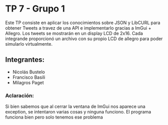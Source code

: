 # TP 7 - Grupo 1
Este TP consiste en aplicar los conocimientos sobre JSON y LibCURL para obtener Tweets a travez de una API e implementarlo gracias a ImGui + Allegro. Los tweets se mostrarán en un display LCD de 2x16. Cada integrande proporcionó un archivo con su propio LCD de allegro para poder simularlo virtualmente.

## Integrantes:
* Nicolás Bustelo
* Francisco Basili
* Milagros Paget

### Aclaración:
Si bien sabemos que al cerrar la ventana de ImGui nos aparece una exception, se intentaron varias cosas y ninguna funciono. El programa funciona bien pero solo tenemos ese problema